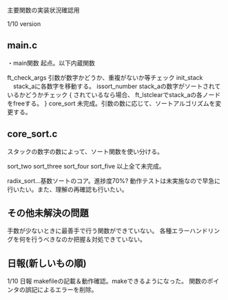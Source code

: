 主要関数の実装状況確認用

1/10 version

## main.c

・main関数
起点。以下内蔵関数

ft_check_args  引数が数字かどうか、重複がないか等チェック
init_stack 　stack_aに各数字を移動する。
issort_number stack_aの数字がソートされているかどうかチェック
{
    されているなら場合、
    ft_lstclearでstack_aの各ノードをfreeする。
}
core_sort  未完成。引数の数に応じて、ソートアルゴリズムを変更する。


## core_sort.c
スタックの数字の数によって、ソート関数を使い分ける。

sort_two
sort_three
sort_four
sort_five
以上全て未完成。


radix_sort...基数ソートのコア。進捗度70%?
動作テストは未実施なので早急に行いたい。また、理解の再確認も行いたい。


## その他未解決の問題
手数が少ないときに最善手で行う関数ができていない。
各種エラーハンドリングを何を行うべきなのか把握＆対処できていない。


## 日報(新しいもの順)

1/10 日報
makefileの記載＆動作確認。makeできるようになった。
関数のポインタの誤記によるエラーを削除。
